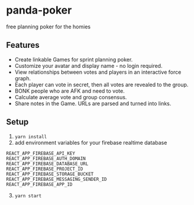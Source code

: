 # panda-poker
free planning poker for the homies

## Features
- Create linkable Games for sprint planning poker.
- Customize your avatar and display name - no login required.
- View relationships between votes and players in an interactive force graph.
- Each player can vote in secret, then all votes are revealed to the group. 
- BONK people who are AFK and need to vote.
- Calculate average vote and group consensus.
- Share notes in the Game. URLs are parsed and turned into links.

## Setup

1. `yarn install`
2. add environment variables for your firebase realtime database

```
REACT_APP_FIREBASE_API_KEY
REACT_APP_FIREBASE_AUTH_DOMAIN
REACT_APP_FIREBASE_DATABASE_URL
REACT_APP_FIREBASE_PROJECT_ID
REACT_APP_FIREBASE_STORAGE_BUCKET
REACT_APP_FIREBASE_MESSAGING_SENDER_ID
REACT_APP_FIREBASE_APP_ID
```

3. `yarn start`
